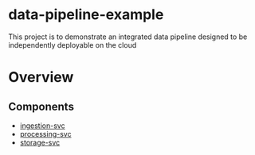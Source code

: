 # data-pipeline-example
This project is to demonstrate an integrated data pipeline designed to be independently deployable on the cloud

# Overview
## Components
- [ingestion-svc](https://github.com/RRK1000/data-pipeline-example/tree/main/ingestion-svc)
- [processing-svc](https://github.com/RRK1000/data-pipeline-example/tree/main/processing-svc)
- [storage-svc](https://github.com/RRK1000/data-pipeline-example/tree/main/storage-svc)

